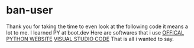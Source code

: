 # ban-user
Thank you for taking the time to even look at the following code it means a lot to me.
I learned PY at boot.dev
Here are softwares that i use 
[OFFICAL PYTHON WEBSITE](https://www.python.org/)
[VISUAL STUDIO CODE](https://code.visualstudio.com/Download)
That is all i wanted to say.
